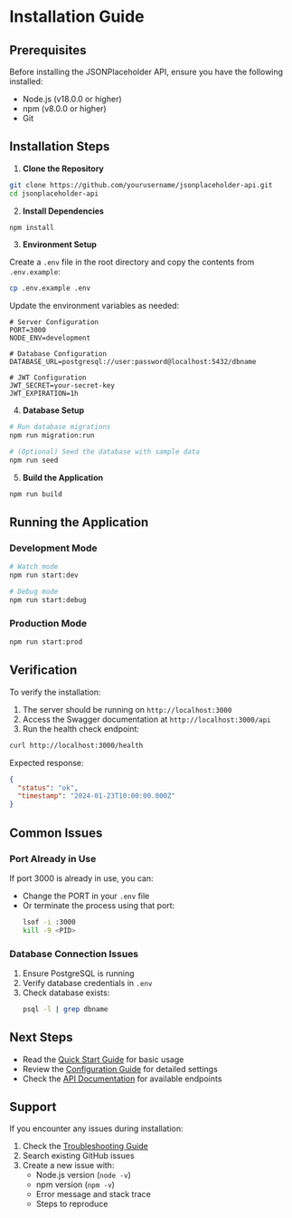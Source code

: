 # Installation Guide

## Prerequisites

Before installing the JSONPlaceholder API, ensure you have the following installed:

- Node.js (v18.0.0 or higher)
- npm (v8.0.0 or higher)
- Git

## Installation Steps

1. **Clone the Repository**

```bash
git clone https://github.com/yourusername/jsonplaceholder-api.git
cd jsonplaceholder-api
```

2. **Install Dependencies**

```bash
npm install
```

3. **Environment Setup**

Create a `.env` file in the root directory and copy the contents from `.env.example`:

```bash
cp .env.example .env
```

Update the environment variables as needed:

```env
# Server Configuration
PORT=3000
NODE_ENV=development

# Database Configuration
DATABASE_URL=postgresql://user:password@localhost:5432/dbname

# JWT Configuration
JWT_SECRET=your-secret-key
JWT_EXPIRATION=1h
```

4. **Database Setup**

```bash
# Run database migrations
npm run migration:run

# (Optional) Seed the database with sample data
npm run seed
```

5. **Build the Application**

```bash
npm run build
```

## Running the Application

### Development Mode

```bash
# Watch mode
npm run start:dev

# Debug mode
npm run start:debug
```

### Production Mode

```bash
npm run start:prod
```

## Verification

To verify the installation:

1. The server should be running on `http://localhost:3000`
2. Access the Swagger documentation at `http://localhost:3000/api`
3. Run the health check endpoint:

```bash
curl http://localhost:3000/health
```

Expected response:
```json
{
  "status": "ok",
  "timestamp": "2024-01-23T10:00:00.000Z"
}
```

## Common Issues

### Port Already in Use

If port 3000 is already in use, you can:
- Change the PORT in your `.env` file
- Or terminate the process using that port:
  ```bash
  lsof -i :3000
  kill -9 <PID>
  ```

### Database Connection Issues

1. Ensure PostgreSQL is running
2. Verify database credentials in `.env`
3. Check database exists:
   ```bash
   psql -l | grep dbname
   ```

## Next Steps

- Read the [Quick Start Guide](./quick-start.md) for basic usage
- Review the [Configuration Guide](./configuration.md) for detailed settings
- Check the [API Documentation](../api/README.md) for available endpoints

## Support

If you encounter any issues during installation:

1. Check the [Troubleshooting Guide](../troubleshooting.md)
2. Search existing GitHub issues
3. Create a new issue with:
   - Node.js version (`node -v`)
   - npm version (`npm -v`)
   - Error message and stack trace
   - Steps to reproduce 